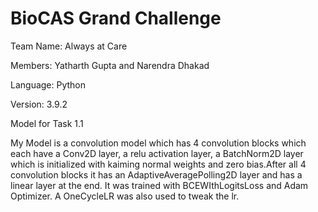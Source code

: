 # BioCAS Grand Challenge

Team Name: Always at Care

Members: Yatharth Gupta and Narendra Dhakad

Language: Python

Version: 3.9.2

Model for Task 1.1

My Model is a convolution model which has 4 convolution blocks which each have a Conv2D layer, a relu activation layer, a BatchNorm2D layer which is initialized with kaiming normal weights and zero bias.After all 4 convolution blocks it has an AdaptiveAveragePolling2D layer and has a linear layer at the end. It was trained with BCEWIthLogitsLoss and Adam Optimizer. A OneCycleLR was also used to tweak the lr.
